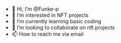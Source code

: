 - 👋 Hi, I’m @Funke-p
- 👀 I’m interested in NFT projects
- 🌱 I’m currently learning basic coding
- 💞️ I’m looking to collaborate on nft projects
- 📫 How to reach me via email

<!---
Funke-p/Funke-p is a ✨ special ✨ repository because its `README.md` (this file) appears on your GitHub profile.
You can click the Preview link to take a look at your changes.
--->
